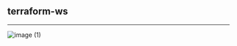 ## terraform-ws
***

![image (1)](https://www.google.com/url?sa=i&url=https%3A%2F%2Fwww.terraform.io%2Fdocs%2Fproviders%2Findex.html&psig=AOvVaw3ybixQg3JvN-g-Ul_ekc9t&ust=1622358274297000&source=images&cd=vfe&ved=0CAIQjRxqFwoTCNj38Nep7vACFQAAAAAdAAAAABAJ)
